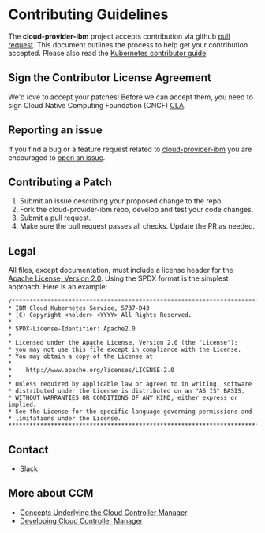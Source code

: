 <!-- markdownlint-disable MD013 -->
# Contributing Guidelines

The **cloud-provider-ibm** project accepts contribution via github [pull request](https://help.github.com/articles/about-pull-requests/).
This document outlines the process to help get your contribution accepted. Please also read the [Kubernetes contributor guide](https://github.com/kubernetes/community/blob/master/contributors/guide/README.md).

## Sign the Contributor License Agreement

We'd love to accept your patches! Before we can accept them, you need to sign Cloud Native Computing Foundation (CNCF) [CLA](https://github.com/kubernetes/community/blob/master/CLA.md).

## Reporting an issue

If you find a bug or a feature request related to [cloud-provider-ibm](https://github.com/IBM-Cloud/cloud-provider-ibm) you are encouraged to [open an issue](https://github.com/IBM-Cloud/cloud-provider-ibm/issues/new).

## Contributing a Patch

1. Submit an issue describing your proposed change to the repo.
2. Fork the cloud-provider-ibm repo, develop and test your code changes.
3. Submit a pull request.
4. Make sure the pull request passes all checks.  Update the PR as needed.

## Legal

All files, except documentation, must include a license header for the
[Apache License, Version 2.0](./LICENSE). Using the SPDX format is the
simplest approach. Here is an example:

```text
/*******************************************************************************
* IBM Cloud Kubernetes Service, 5737-D43
* (C) Copyright <holder> <YYYY> All Rights Reserved.
*
* SPDX-License-Identifier: Apache2.0
*
* Licensed under the Apache License, Version 2.0 (the "License");
* you may not use this file except in compliance with the License.
* You may obtain a copy of the License at
*
*    http://www.apache.org/licenses/LICENSE-2.0
*
* Unless required by applicable law or agreed to in writing, software
* distributed under the License is distributed on an "AS IS" BASIS,
* WITHOUT WARRANTIES OR CONDITIONS OF ANY KIND, either express or implied.
* See the License for the specific language governing permissions and
* limitations under the License.
*******************************************************************************/
```

## Contact

* [Slack](https://kubernetes.slack.com/archives/C90BWDWCE)

## More about CCM

* [Concepts Underlying the Cloud Controller Manager](https://kubernetes.io/docs/concepts/architecture/cloud-controller/)
* [Developing Cloud Controller Manager](https://kubernetes.io/docs/tasks/administer-cluster/developing-cloud-controller-manager/)
